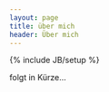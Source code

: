 ```yaml
---
layout: page
title: über mich 
header: Über mich 
---
```

{% include JB/setup %}

folgt in Kürze...
